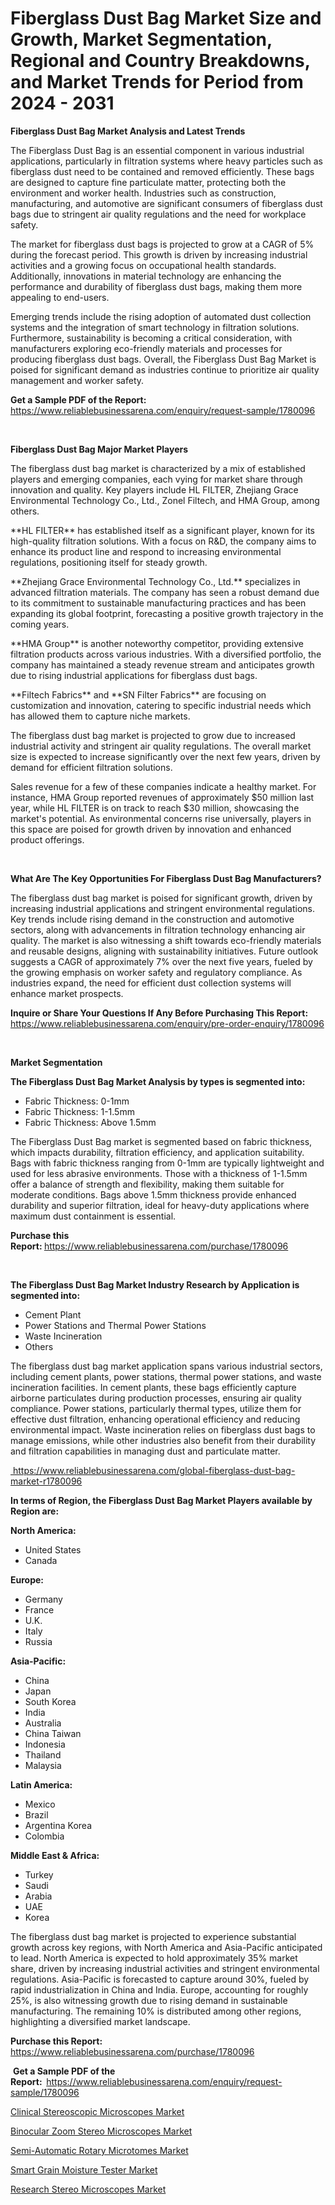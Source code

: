 <p><h1>Fiberglass Dust Bag Market Size and Growth, Market Segmentation, Regional and Country Breakdowns, and Market Trends for Period from 2024 -  2031</h1></p><p><strong>Fiberglass Dust Bag Market Analysis and Latest Trends</strong></p>
<p><p>The Fiberglass Dust Bag is an essential component in various industrial applications, particularly in filtration systems where heavy particles such as fiberglass dust need to be contained and removed efficiently. These bags are designed to capture fine particulate matter, protecting both the environment and worker health. Industries such as construction, manufacturing, and automotive are significant consumers of fiberglass dust bags due to stringent air quality regulations and the need for workplace safety.</p><p>The market for fiberglass dust bags is projected to grow at a CAGR of 5% during the forecast period. This growth is driven by increasing industrial activities and a growing focus on occupational health standards. Additionally, innovations in material technology are enhancing the performance and durability of fiberglass dust bags, making them more appealing to end-users. </p><p>Emerging trends include the rising adoption of automated dust collection systems and the integration of smart technology in filtration solutions. Furthermore, sustainability is becoming a critical consideration, with manufacturers exploring eco-friendly materials and processes for producing fiberglass dust bags. Overall, the Fiberglass Dust Bag Market is poised for significant demand as industries continue to prioritize air quality management and worker safety.</p></p>
<p><strong>Get a Sample PDF of the Report:&nbsp;</strong> <a href="https://www.reliablebusinessarena.com/enquiry/request-sample/1780096?utm_campaign=1292&utm_medium=2&utm_source=Github&utm_content=ia&utm_term=13102024&utm_id=fiberglass-dust-bag">https://www.reliablebusinessarena.com/enquiry/request-sample/1780096</a></p>
<p>&nbsp;</p>
<p><strong>Fiberglass Dust Bag Major Market Players</strong></p>
<p><p>The fiberglass dust bag market is characterized by a mix of established players and emerging companies, each vying for market share through innovation and quality. Key players include HL FILTER, Zhejiang Grace Environmental Technology Co., Ltd., Zonel Filtech, and HMA Group, among others.</p><p>**HL FILTER** has established itself as a significant player, known for its high-quality filtration solutions. With a focus on R&D, the company aims to enhance its product line and respond to increasing environmental regulations, positioning itself for steady growth.</p><p>**Zhejiang Grace Environmental Technology Co., Ltd.** specializes in advanced filtration materials. The company has seen a robust demand due to its commitment to sustainable manufacturing practices and has been expanding its global footprint, forecasting a positive growth trajectory in the coming years.</p><p>**HMA Group** is another noteworthy competitor, providing extensive filtration products across various industries. With a diversified portfolio, the company has maintained a steady revenue stream and anticipates growth due to rising industrial applications for fiberglass dust bags.</p><p>**Filtech Fabrics** and **SN Filter Fabrics** are focusing on customization and innovation, catering to specific industrial needs which has allowed them to capture niche markets. </p><p>The fiberglass dust bag market is projected to grow due to increased industrial activity and stringent air quality regulations. The overall market size is expected to increase significantly over the next few years, driven by demand for efficient filtration solutions.</p><p>Sales revenue for a few of these companies indicate a healthy market. For instance, HMA Group reported revenues of approximately $50 million last year, while HL FILTER is on track to reach $30 million, showcasing the market's potential. As environmental concerns rise universally, players in this space are poised for growth driven by innovation and enhanced product offerings.</p></p>
<p>&nbsp;</p>
<p><strong>What Are The Key Opportunities For Fiberglass Dust Bag Manufacturers?</strong></p>
<p><p>The fiberglass dust bag market is poised for significant growth, driven by increasing industrial applications and stringent environmental regulations. Key trends include rising demand in the construction and automotive sectors, along with advancements in filtration technology enhancing air quality. The market is also witnessing a shift towards eco-friendly materials and reusable designs, aligning with sustainability initiatives. Future outlook suggests a CAGR of approximately 7% over the next five years, fueled by the growing emphasis on worker safety and regulatory compliance. As industries expand, the need for efficient dust collection systems will enhance market prospects.</p></p>
<p><strong>Inquire or Share Your Questions If Any Before Purchasing This Report:</strong> <a href="https://www.reliablebusinessarena.com/enquiry/pre-order-enquiry/1780096?utm_campaign=1292&utm_medium=2&utm_source=Github&utm_content=ia&utm_term=13102024&utm_id=fiberglass-dust-bag">https://www.reliablebusinessarena.com/enquiry/pre-order-enquiry/1780096</a></p>
<p>&nbsp;</p>
<p><strong>Market Segmentation</strong></p>
<p><strong>The Fiberglass Dust Bag Market Analysis by types is segmented into:</strong></p>
<p><ul><li>Fabric Thickness: 0-1mm</li><li>Fabric Thickness: 1-1.5mm</li><li>Fabric Thickness: Above 1.5mm</li></ul></p>
<p><p>The Fiberglass Dust Bag market is segmented based on fabric thickness, which impacts durability, filtration efficiency, and application suitability. Bags with fabric thickness ranging from 0-1mm are typically lightweight and used for less abrasive environments. Those with a thickness of 1-1.5mm offer a balance of strength and flexibility, making them suitable for moderate conditions. Bags above 1.5mm thickness provide enhanced durability and superior filtration, ideal for heavy-duty applications where maximum dust containment is essential.</p></p>
<p><strong>Purchase this Report:&nbsp;</strong><a href="https://www.reliablebusinessarena.com/purchase/1780096?utm_campaign=1292&utm_medium=2&utm_source=Github&utm_content=ia&utm_term=13102024&utm_id=fiberglass-dust-bag">https://www.reliablebusinessarena.com/purchase/1780096</a></p>
<p>&nbsp;</p>
<p><strong>The Fiberglass Dust Bag Market Industry Research by Application is segmented into:</strong></p>
<p><ul><li>Cement Plant</li><li>Power Stations and Thermal Power Stations</li><li>Waste Incineration</li><li>Others</li></ul></p>
<p><p>The fiberglass dust bag market application spans various industrial sectors, including cement plants, power stations, thermal power stations, and waste incineration facilities. In cement plants, these bags efficiently capture airborne particulates during production processes, ensuring air quality compliance. Power stations, particularly thermal types, utilize them for effective dust filtration, enhancing operational efficiency and reducing environmental impact. Waste incineration relies on fiberglass dust bags to manage emissions, while other industries also benefit from their durability and filtration capabilities in managing dust and particulate matter.</p></p>
<p><a href="https://www.reliablebusinessarena.com/global-fiberglass-dust-bag-market-r1780096?utm_campaign=1292&utm_medium=2&utm_source=Github&utm_content=ia&utm_term=13102024&utm_id=fiberglass-dust-bag">&nbsp;https://www.reliablebusinessarena.com/global-fiberglass-dust-bag-market-r1780096</a></p>
<p><strong>In terms of Region, the Fiberglass Dust Bag Market Players available by Region are:</strong></p>
<p>
    <p> <strong> North America: </strong>
        <ul>
            <li>United States</li>
            <li>Canada</li>
        </ul>
        </p> 
    <p> <strong> Europe: </strong>
        <ul>
            <li>Germany</li>
            <li>France</li>
            <li>U.K.</li>
            <li>Italy</li>
            <li>Russia</li>
        </ul>
        </p> 
    <p> <strong> Asia-Pacific: </strong>
        <ul>
            <li>China</li>
            <li>Japan</li>
            <li>South Korea</li>
            <li>India</li>
            <li>Australia</li>
            <li>China Taiwan</li>
            <li>Indonesia</li>
            <li>Thailand</li>
            <li>Malaysia</li>
        </ul>
        </p> 
    <p> <strong> Latin America: </strong>
        <ul>
            <li>Mexico</li>
            <li>Brazil</li>
            <li>Argentina Korea</li>
            <li>Colombia</li>
        </ul>
        </p> 
    <p> <strong> Middle East & Africa: </strong>
        <ul>
            <li>Turkey</li>
            <li>Saudi</li>
            <li>Arabia</li>
            <li>UAE</li>
            <li>Korea</li>
        </ul>
    </p>
    </p>
<p><p>The fiberglass dust bag market is projected to experience substantial growth across key regions, with North America and Asia-Pacific anticipated to lead. North America is expected to hold approximately 35% market share, driven by increasing industrial activities and stringent environmental regulations. Asia-Pacific is forecasted to capture around 30%, fueled by rapid industrialization in China and India. Europe, accounting for roughly 25%, is also witnessing growth due to rising demand in sustainable manufacturing. The remaining 10% is distributed among other regions, highlighting a diversified market landscape.</p></p>
<p><strong>Purchase this Report: </strong><a href="https://www.reliablebusinessarena.com/purchase/1780096?utm_campaign=1292&utm_medium=2&utm_source=Github&utm_content=ia&utm_term=13102024&utm_id=fiberglass-dust-bag">https://www.reliablebusinessarena.com/purchase/1780096</a></p>
<p>&nbsp;<strong>Get a Sample PDF of the Report:&nbsp;&nbsp;</strong><a href="https://www.reliablebusinessarena.com/enquiry/request-sample/1780096?utm_campaign=1292&utm_medium=2&utm_source=Github&utm_content=ia&utm_term=13102024&utm_id=fiberglass-dust-bag">https://www.reliablebusinessarena.com/enquiry/request-sample/1780096</a></p>
<p><strong></strong></p>
<p><p><a href="https://www.linkedin.com/pulse/clinical-stereoscopic-microscopes-market-forecasts-trends-impact-uxfnc?utm_campaign=1292&utm_medium=2&utm_source=Github&utm_content=ia&utm_term=13102024&utm_id=fiberglass-dust-bag">Clinical Stereoscopic Microscopes Market</a></p><p><a href="https://www.linkedin.com/pulse/strategic-insights-binocular-zoom-stereo-microscopes-market-gtt5c?utm_campaign=1292&utm_medium=2&utm_source=Github&utm_content=ia&utm_term=13102024&utm_id=fiberglass-dust-bag">Binocular Zoom Stereo Microscopes Market</a></p><p><a href="https://www.linkedin.com/pulse/semi-automatic-rotary-microtomes-industry-sector-new-pemvc?utm_campaign=1292&utm_medium=2&utm_source=Github&utm_content=ia&utm_term=13102024&utm_id=fiberglass-dust-bag">Semi-Automatic Rotary Microtomes Market</a></p><p><a href="https://github.com/provorikovar/Market-Research-Report-List-6/blob/main/smart-grain-moisture-tester-market.md?utm_campaign=1292&utm_medium=2&utm_source=Github&utm_content=ia&utm_term=13102024&utm_id=fiberglass-dust-bag">Smart Grain Moisture Tester Market</a></p><p><a href="https://www.linkedin.com/pulse/research-stereo-microscopes-market-growth-segmentation-regional-wcdfc?utm_campaign=1292&utm_medium=2&utm_source=Github&utm_content=ia&utm_term=13102024&utm_id=fiberglass-dust-bag">Research Stereo Microscopes Market</a></p></p>